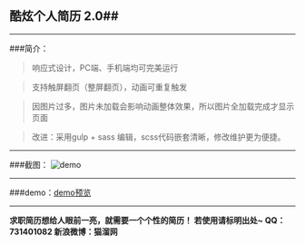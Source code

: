 ﻿## 酷炫个人简历 2.0##


----------

###简介：

> 响应式设计，PC端、手机端均可完美运行

> 支持触屏翻页（整屏翻页），动画可重复触发

> 因图片过多，图片未加载会影响动画整体效果，所以图片全加载完成才显示页面

> 改进：采用gulp + sass 编辑，scss代码嵌套清晰，修改维护更为便捷。


----------

###截图：
![demo][1]


----------
###demo：[demo预览][2]


----------
**求职简历想给人眼前一亮，就需要一个个性的简历！
若使用请标明出处~
QQ：731401082
新浪微博：猫溜网**


  [1]: http://demo.cat666.com/vita/demo.jpg
  [2]: http://myinfo.cat666.com
